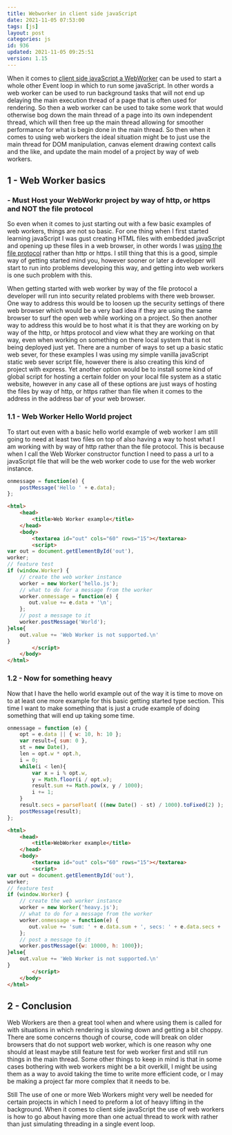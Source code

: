 ```yaml
---
title: Webworker in client side javaScript
date: 2021-11-05 07:53:00
tags: [js]
layout: post
categories: js
id: 936
updated: 2021-11-05 09:25:51
version: 1.15
---
```


When it comes to [client side javaScript a WebWorker](https://developer.mozilla.org/en-US/docs/Web/API/Web_Workers_API/Using_web_workers) can be used to start a whole other Event loop in which to run some javaScript. In other words a web worker can be used to run background tasks that will not end up delaying the main execution thread of a page that is often used for rendering. So then a web worker can be used to take some work that would otherwise bog down the main thread of a page into its own independent thread, which will then free up the main thread allowing for smoother performance for what is begin done in the main thread. So then when it comes to using web workers the ideal situation might be to just use the main thread for DOM manipulation, canvas element drawing context calls and the like, and update the main model of a project by way of web workers.

<!-- more -->


## 1 - Web Worker basics

### - Must Host your WebWorkr project by way of http, or https and NOT the file protocol

So even when it comes to just starting out with a few basic examples of web workers, things are not so basic. For one thing when I first started learning javaScript I was gust creating HTML files with embedded javaScript and opening up these files in a web browser, in other words I was [using the file protocol](/2020/09/21/js-getting-started-file-protocol/) rather than http or https. I still thing that this is a good, simple way of getting started mind you, however sooner or later a developer will start to run into problems developing this way, and getting into web workers is one such problem with this.

When getting started with web worker by way of the file protocol a developer will run into security related problems with there web browser. One way to address this would be to loosen up the security settings of there web browser which would be a very bad idea if they are using the same browser to surf the open web while working on a project. So then another way to address this would be to host what it is that they are working on by way of the http, or https protocol and view what they are working on that way, even when working on something on there local system that is not being deployed just yet. There are a number of ways to set up a basic static web sever, for these examples I was using my simple vanilla javaScript static web sever script file, however there is also creating this kind of project with express. Yet another option would be to install some kind of global script for hosting a certain folder on your local file system as a static website, however in any case all of these options are just ways of hosting the files by way of http, or https rather than file when it comes to the address in the address bar of your web browser.

### 1.1 - Web Worker Hello World project

To start out even with a basic hello world example of web worker I am still going to need at least two files on top of also having a way to host what I am working with by way of http rather than the file protocol. This is because when I call the Web Worker constructor function I need to pass a url to a javaScript file that will be the web worker code to use for the web worker instance.

```js
onmessage = function(e) {
    postMessage('Hello ' + e.data);
};
```

```html
<html>
    <head>
        <title>Web Worker example</title>
    </head>
    <body>
        <textarea id="out" cols="60" rows="15"></textarea>
        <script>
var out = document.getElementById('out'),
worker;
// feature test
if (window.Worker) {
    // create the web worker instance
    worker = new Worker('hello.js');
    // what to do for a message from the worker
    worker.onmessage = function(e) {
       out.value += e.data + '\n';
    };
    // post a message to it
    worker.postMessage('World');
}else{
    out.value += 'Web Worker is not supported.\n'
}
        </script>
    </body>
</html>
```

### 1.2 - Now for something heavy

Now that I have the hello world example out of the way it is time to move on to at least one more example for this basic getting started type section. This time I want to make something that is just a crude example of doing something that will end up taking some time.

```js
onmessage = function (e) {
    opt = e.data || { w: 10, h: 10 };
    var result={ sum: 0 },
    st = new Date(),
    len = opt.w * opt.h,
    i = 0;
    while(i < len){
        var x = i % opt.w,
        y = Math.floor(i / opt.w);
        result.sum += Math.pow(x, y / 1000);
        i += 1;
    }
    result.secs = parseFloat( ((new Date() - st) / 1000).toFixed(2) );
    postMessage(result);
};
```

```html
<html>
    <head>
        <title>WebWorker example</title>
    </head>
    <body>
        <textarea id="out" cols="60" rows="15"></textarea>
        <script>
var out = document.getElementById('out'),
worker;
// feature test
if (window.Worker) {
    // create the web worker instance
    worker = new Worker('heavy.js');
    // what to do for a message from the worker
    worker.onmessage = function(e) {
       out.value += 'sum: ' + e.data.sum + ', secs: ' + e.data.secs + '\n';
    };
    // post a message to it
    worker.postMessage({w: 10000, h: 1000});
}else{
    out.value += 'Web Worker is not supported.\n'
}
        </script>
    </body>
</html>
```


## 2 - Conclusion

Web Workers are then a great tool when and where using them is called for with situations in which rendering is slowing down and getting a bit choppy. There are some concerns though of course, code will break on older browsers that do not support web worker, which is one reason why one should at least maybe still feature test for web worker first and still run things in the main thread. Some other things to keep in mind is that in some cases bothering with web workers might be a bit overkill, I might be using them as a way to avoid taking the time to write more efficient code, or I may be making a project far more complex that it needs to be.

Still The use of one or more Web Workers might very well be needed for certain projects in which I need to preform a lot of heavy lifting in the background. When it comes to client side javaScript the use of web workers is how to go about having more than one actual thread to work with rather than just simulating threading in a single event loop.
